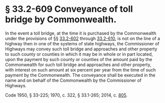 # § 33.2-609 Conveyance of toll bridge by Commonwealth.

<p>In the event a toll bridge, at the time it is purchased by the Commonwealth under the provisions of §§ <a href='http://law.lis.virginia.gov/vacode/33.2-602/'>33.2-602</a> through <a href='http://law.lis.virginia.gov/vacode/33.2-610/'>33.2-610</a>, is not on the line of a highway then in one of the systems of state highways, the Commissioner of Highways may convey such toll bridge and approaches and other property to such county or counties in which it may be in whole or in part located, upon the payment by such county or counties of the amount paid by the Commonwealth for such toll bridge and approaches and other property, with interest on such amount at six percent per year from the time of such payment by the Commonwealth. The conveyance shall be executed in the name and on behalf of the Commonwealth by the Commissioner of Highways.</p><p>Code 1950, § 33-225; 1970, c. 322, § 33.1-265; 2014, c. <a href='http://lis.virginia.gov/cgi-bin/legp604.exe?141+ful+CHAP0805'>805</a>.</p>